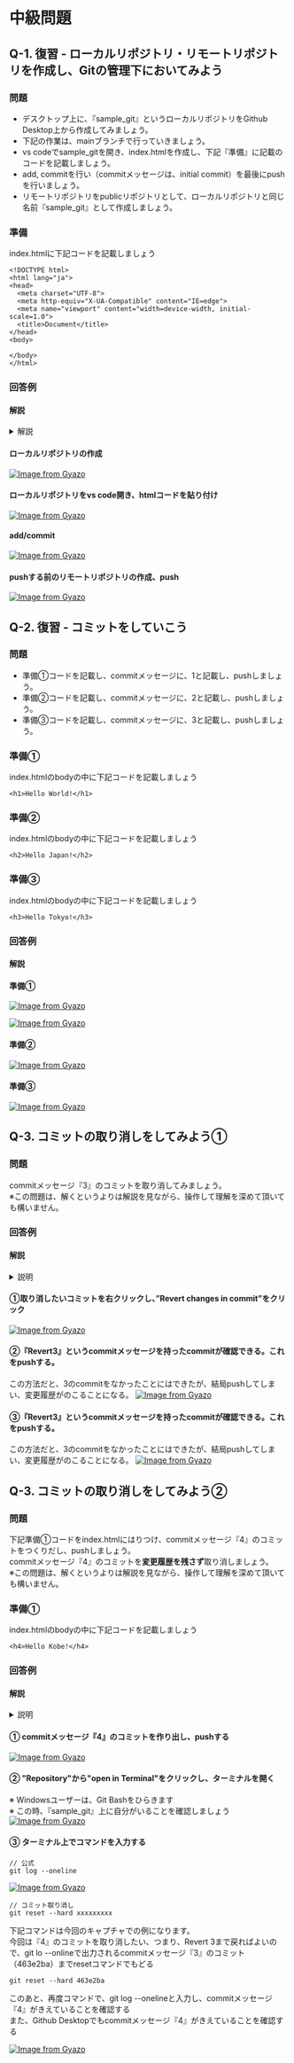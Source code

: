 # 中級問題

## Q-1. 復習 - ローカルリポジトリ・リモートリポジトリを作成し、Gitの管理下においてみよう
### 問題 
- デスクトップ上に、『sample_git』というローカルリポジトリをGithub Desktop上から作成してみましょう。
- 下記の作業は、mainブランチで行っていきましょう。
- vs codeでsample_gitを開き、index.htmlを作成し、下記『準備』に記載のコードを記載しましょう。
- add, commitを行い（commitメッセージは、initial commit）を最後にpushを行いましょう。
- リモートリポジトリをpublicリポジトリとして、ローカルリポジトリと同じ名前『sample_git』として作成しましょう。

### 準備
index.htmlに下記コードを記載しましょう
```
<!DOCTYPE html>
<html lang="ja">
<head>
  <meta charset="UTF-8">
  <meta http-equiv="X-UA-Compatible" content="IE=edge">
  <meta name="viewport" content="width=device-width, initial-scale=1.0">
  <title>Document</title>
</head>
<body>
  
</body>
</html>
```


### 回答例
#### 解説
<details><summary>解説</summary><div>
git基本操作の復習です。<br>
何度も繰り返し、練習していきましょう。
</div></details>

#### ローカルリポジトリの作成
[![Image from Gyazo](https://i.gyazo.com/23a27fb7e8f9c10ec152e16264f868c4.gif)](https://gyazo.com/23a27fb7e8f9c10ec152e16264f868c4)

#### ローカルリポジトリをvs code開き、htmlコードを貼り付け
[![Image from Gyazo](https://i.gyazo.com/45ef5755f1eb935bb7a591c5cd3436c3.gif)](https://gyazo.com/45ef5755f1eb935bb7a591c5cd3436c3)

#### add/commit
[![Image from Gyazo](https://i.gyazo.com/378bc218a6e0d477e8ae3605fe36317b.gif)](https://gyazo.com/378bc218a6e0d477e8ae3605fe36317b)

#### pushする前のリモートリポジトリの作成、push
[![Image from Gyazo](https://i.gyazo.com/86d4f01cd693bdf3355219e8882115c6.gif)](https://gyazo.com/86d4f01cd693bdf3355219e8882115c6)


## Q-2. 復習 - コミットをしていこう
### 問題 
- 準備①コードを記載し、commitメッセージに、1と記載し、pushしましょう。
- 準備②コードを記載し、commitメッセージに、2と記載し、pushしましょう。
- 準備③コードを記載し、commitメッセージに、3と記載し、pushしましょう。

### 準備①
index.htmlのbodyの中に下記コードを記載しましょう
```
<h1>Hello World!</h1>
```

### 準備②
index.htmlのbodyの中に下記コードを記載しましょう
```
<h2>Hello Japan!</h2>
```

### 準備③
index.htmlのbodyの中に下記コードを記載しましょう
```
<h3>Hello Tokyo!</h3>
```

### 回答例
#### 解説

#### 準備①
[![Image from Gyazo](https://i.gyazo.com/0813946ef08adeec8382b9c066f77a55.gif)](https://gyazo.com/0813946ef08adeec8382b9c066f77a55)

[![Image from Gyazo](https://i.gyazo.com/695befaf0a21930af8663f8da20709c5.gif)](https://gyazo.com/695befaf0a21930af8663f8da20709c5)


#### 準備②
[![Image from Gyazo](https://i.gyazo.com/77b9a690268432044c0fd281eae07a8b.gif)](https://gyazo.com/77b9a690268432044c0fd281eae07a8b)

#### 準備③
[![Image from Gyazo](https://i.gyazo.com/15be2f5fe11184fe1c6fed98a7fec3b7.gif)](https://gyazo.com/15be2f5fe11184fe1c6fed98a7fec3b7)


## Q-3. コミットの取り消しをしてみよう①
### 問題 
commitメッセージ『3』のコミットを取り消してみましょう。<br>
※この問題は、解くというよりは解説を見ながら、操作して理解を深めて頂いても構いません。


### 回答例
#### 解説

<details><summary>説明</summary><div>
間違ってコミットしてしまった場合や、とりあえずコミットをしてみたが、なかったことにしたいということが開発をしているとあるでしょう。<br>
vs codeで上書きして、コミットすればいいのではないかと思われる方もいるかもしれません。<br>
基本はコミットで上書きしていけばよいです。<br>
ですが、そのような運用でいくと、pushした際に、githubに変更履歴がアップロードされ、ときに、大事な情報であったり、隠すべき事項がインターネット上に流出してしまう可能性もあります。<br>
ですので、この問題を通して、commitの取消方法は抑えておきましょう。<br>
きっと役に立つ日がくるでしょう。

</div></details>

#### ①取り消したいコミットを右クリックし、”Revert changes in commit”をクリック
[![Image from Gyazo](https://i.gyazo.com/b5fd8f78aac329a374fd37cc9cc464ab.gif)](https://gyazo.com/b5fd8f78aac329a374fd37cc9cc464ab)

#### ②『Revert3』というcommitメッセージを持ったcommitが確認できる。これをpushする。
この方法だと、3のcommitをなかったことにはできたが、結局pushしてしまい、変更履歴がのこることになる。
[![Image from Gyazo](https://i.gyazo.com/d66b1c80dd145be8fa6c847885e5e755.gif)](https://gyazo.com/d66b1c80dd145be8fa6c847885e5e755)

#### ③『Revert3』というcommitメッセージを持ったcommitが確認できる。これをpushする。
この方法だと、3のcommitをなかったことにはできたが、結局pushしてしまい、変更履歴がのこることになる。
[![Image from Gyazo](https://i.gyazo.com/d66b1c80dd145be8fa6c847885e5e755.gif)](https://gyazo.com/d66b1c80dd145be8fa6c847885e5e755)

## Q-3. コミットの取り消しをしてみよう②
### 問題 
下記準備①コードをindex.htmlにはりつけ、commitメッセージ『4』のコミットをつくりだし、pushしましょう。<br>
commitメッセージ『4』のコミットを<b>変更履歴を残さず</b>取り消しましょう。<br>
※この問題は、解くというよりは解説を見ながら、操作して理解を深めて頂いても構いません。

### 準備①
index.htmlのbodyの中に下記コードを記載しましょう

```
<h4>Hello Kobe!</h4>
```

### 回答例
#### 解説

<details><summary>説明</summary><div>
変更履歴を残さずに、commitを取り消す方法です。

</div></details>

#### ① commitメッセージ『4』のコミットを作り出し、pushする
[![Image from Gyazo](https://i.gyazo.com/7595bfd71ec84b6674c559c000a950ad.gif)](https://gyazo.com/7595bfd71ec84b6674c559c000a950ad)


#### ② "Repository"から"open in Terminal"をクリックし、ターミナルを開く
※ Windowsユーザーは、Git Bashをひらきます<br>
※ この時、『sample_git』上に自分がいることを確認しましょう
[![Image from Gyazo](https://i.gyazo.com/1d792a1079d033f0f71f8ff1a6f854cb.gif)](https://gyazo.com/1d792a1079d033f0f71f8ff1a6f854cb)

#### ③ ターミナル上でコマンドを入力する
```
// 公式
git log --oneline
```
[![Image from Gyazo](https://i.gyazo.com/aa5f9cc1d4897153810a1d2847ecfc7d.gif)](https://gyazo.com/aa5f9cc1d4897153810a1d2847ecfc7d)


```
// コミット取り消し
git reset --hard xxxxxxxxx

```

下記コマンドは今回のキャプチャでの例になります。<br>
今回は『4』のコミットを取り消したい、つまり、Revert 3まで戻ればよいので、git lo --onlineで出力されるcommitメッセージ『3』のコミット（463e2ba）までresetコマンドでもどる<br>

```
git reset --hard 463e2ba

```

このあと、再度コマンドで、git log --onelineと入力し、commitメッセージ『4』がきえていることを確認する<br>
また、Github Desktopでもcommitメッセージ『4』がきえていることを確認する

[![Image from Gyazo](https://i.gyazo.com/f607c4d0f4519766207eac62b641506e.gif)](https://gyazo.com/f607c4d0f4519766207eac62b641506e)